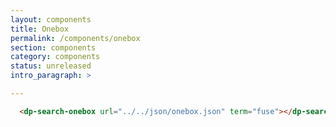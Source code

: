 ```yaml
---
layout: components
title: Onebox
permalink: /components/onebox
section: components
category: components
status: unreleased
intro_paragraph: >

---
```

<!-- scripts: ["@patternfly/pfelement/pfelement.umd","@rhd/dp-search/dp-search-onebox"] -->

```html
  <dp-search-onebox url="../../json/onebox.json" term="fuse"></dp-search-onebox>
```
